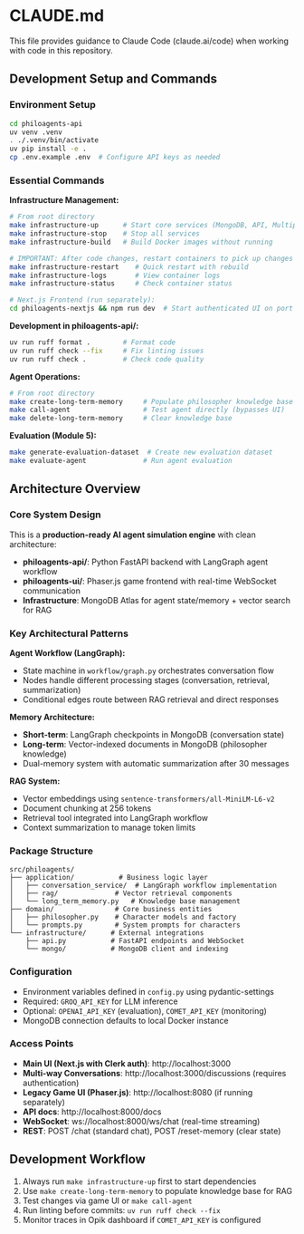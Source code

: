 # CLAUDE.md

This file provides guidance to Claude Code (claude.ai/code) when working with code in this repository.

## Development Setup and Commands

### Environment Setup
```bash
cd philoagents-api
uv venv .venv
. ./.venv/bin/activate
uv pip install -e .
cp .env.example .env  # Configure API keys as needed
```

### Essential Commands

**Infrastructure Management:**
```bash
# From root directory
make infrastructure-up      # Start core services (MongoDB, API, Multiplayer)
make infrastructure-stop    # Stop all services
make infrastructure-build   # Build Docker images without running

# IMPORTANT: After code changes, restart containers to pick up changes
make infrastructure-restart    # Quick restart with rebuild
make infrastructure-logs       # View container logs
make infrastructure-status     # Check container status

# Next.js Frontend (run separately):
cd philoagents-nextjs && npm run dev  # Start authenticated UI on port 3000
```

**Development in philoagents-api/:**
```bash
uv run ruff format .        # Format code
uv run ruff check --fix     # Fix linting issues
uv run ruff check .         # Check code quality
```

**Agent Operations:**
```bash
# From root directory
make create-long-term-memory     # Populate philosopher knowledge base
make call-agent                  # Test agent directly (bypasses UI)
make delete-long-term-memory     # Clear knowledge base
```

**Evaluation (Module 5):**
```bash
make generate-evaluation-dataset  # Create new evaluation dataset
make evaluate-agent              # Run agent evaluation
```

## Architecture Overview

### Core System Design
This is a **production-ready AI agent simulation engine** with clean architecture:

- **philoagents-api/**: Python FastAPI backend with LangGraph agent workflow
- **philoagents-ui/**: Phaser.js game frontend with real-time WebSocket communication
- **Infrastructure**: MongoDB Atlas for agent state/memory + vector search for RAG

### Key Architectural Patterns

**Agent Workflow (LangGraph):**
- State machine in `workflow/graph.py` orchestrates conversation flow
- Nodes handle different processing stages (conversation, retrieval, summarization)
- Conditional edges route between RAG retrieval and direct responses

**Memory Architecture:**
- **Short-term**: LangGraph checkpoints in MongoDB (conversation state)
- **Long-term**: Vector-indexed documents in MongoDB (philosopher knowledge)
- Dual-memory system with automatic summarization after 30 messages

**RAG System:**
- Vector embeddings using `sentence-transformers/all-MiniLM-L6-v2`
- Document chunking at 256 tokens
- Retrieval tool integrated into LangGraph workflow
- Context summarization to manage token limits

### Package Structure
```
src/philoagents/
├── application/           # Business logic layer
│   ├── conversation_service/  # LangGraph workflow implementation
│   ├── rag/              # Vector retrieval components  
│   └── long_term_memory.py   # Knowledge base management
├── domain/               # Core business entities
│   ├── philosopher.py    # Character models and factory
│   └── prompts.py        # System prompts for characters
└── infrastructure/      # External integrations
    ├── api.py           # FastAPI endpoints and WebSocket
    └── mongo/           # MongoDB client and indexing
```

### Configuration
- Environment variables defined in `config.py` using pydantic-settings
- Required: `GROQ_API_KEY` for LLM inference
- Optional: `OPENAI_API_KEY` (evaluation), `COMET_API_KEY` (monitoring)
- MongoDB connection defaults to local Docker instance

### Access Points
- **Main UI (Next.js with Clerk auth)**: http://localhost:3000
- **Multi-way Conversations**: http://localhost:3000/discussions (requires authentication)
- **Legacy Game UI (Phaser.js)**: http://localhost:8080 (if running separately)
- **API docs**: http://localhost:8000/docs
- **WebSocket**: ws://localhost:8000/ws/chat (real-time streaming)
- **REST**: POST /chat (standard chat), POST /reset-memory (clear state)

## Development Workflow

1. Always run `make infrastructure-up` first to start dependencies
2. Use `make create-long-term-memory` to populate knowledge base for RAG
3. Test changes via game UI or `make call-agent`
4. Run linting before commits: `uv run ruff check --fix`
5. Monitor traces in Opik dashboard if `COMET_API_KEY` is configured